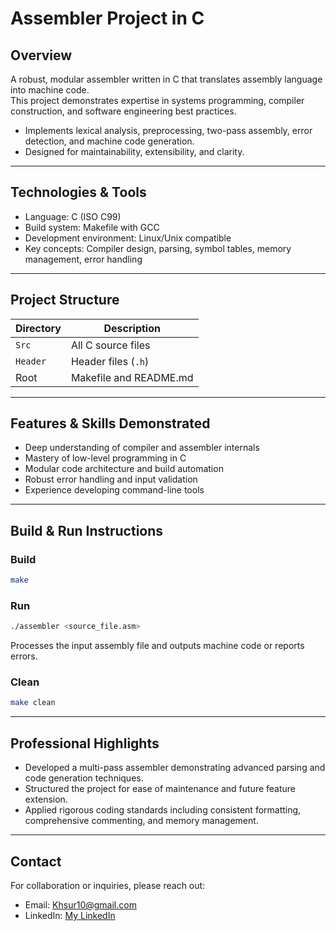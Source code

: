 # Assembler Project in C

## Overview

A robust, modular assembler written in C that translates assembly language into machine code.  
This project demonstrates expertise in systems programming, compiler construction, and software engineering best practices.

- Implements lexical analysis, preprocessing, two-pass assembly, error detection, and machine code generation.  
- Designed for maintainability, extensibility, and clarity.

---

## Technologies & Tools

- Language: C (ISO C99)  
- Build system: Makefile with GCC  
- Development environment: Linux/Unix compatible  
- Key concepts: Compiler design, parsing, symbol tables, memory management, error handling  

---

## Project Structure

| Directory | Description                     |
|-----------|---------------------------------|
| `Src`     | All C source files              |
| `Header`   | Header files (`.h`)             |
| Root      | Makefile and README.md          |

---

## Features & Skills Demonstrated

- Deep understanding of compiler and assembler internals  
- Mastery of low-level programming in C  
- Modular code architecture and build automation  
- Robust error handling and input validation  
- Experience developing command-line tools  

---

## Build & Run Instructions

### Build

```bash
make
```

### Run

```bash
./assembler <source_file.asm>
```

Processes the input assembly file and outputs machine code or reports errors.

### Clean

```bash
make clean
```

---

## Professional Highlights

- Developed a multi-pass assembler demonstrating advanced parsing and code generation techniques.  
- Structured the project for ease of maintenance and future feature extension.  
- Applied rigorous coding standards including consistent formatting, comprehensive commenting, and memory management.

---

## Contact

For collaboration or inquiries, please reach out:

- Email: Khsur10@gmail.com  
- LinkedIn: [My LinkedIn](https://www.linkedin.com/in/lidor-jacobshtamm/)
